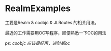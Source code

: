 # RealmExamples

主要是Realm & coobjc & JLRoutes 的相关用法。

最近的工作需要用OC写程序，顺便熟悉一下OC的用法


*ps: coobjc 应该很好用，进阶版oc*
